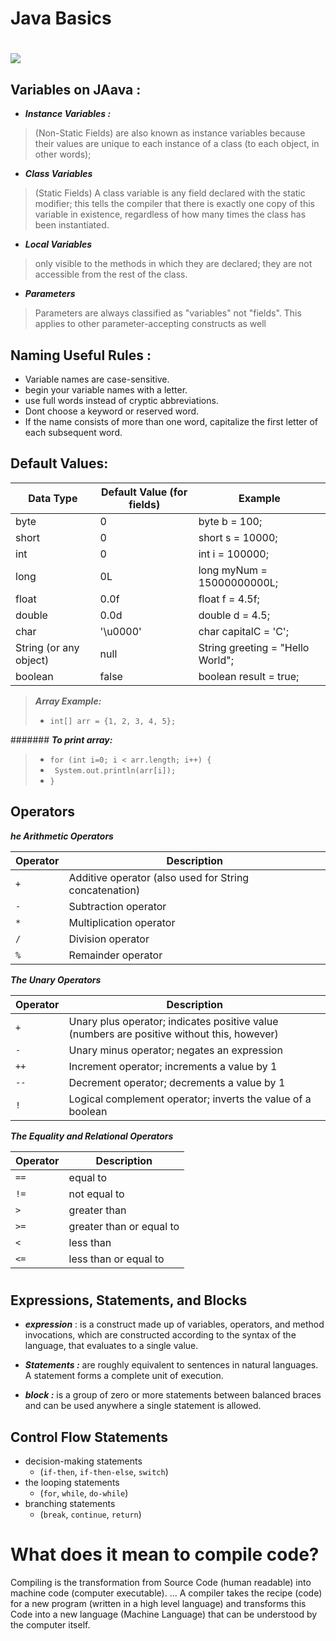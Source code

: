 # Java Basics
# ![](https://www.jrebel.com/sites/rebel/files/image/2020-05/image-blog-revel-top-java-tools.jpg)
## Variables on JAava : 


- ***Instance Variables :*** 
> (Non-Static Fields) are also known as instance variables because their values are unique to each instance of a class (to each object, in other words);
- ***Class Variables***
> (Static Fields) A class variable is any field declared with the static modifier; this tells the compiler that there is exactly one copy of this variable in existence, regardless of how many times the class has been instantiated.
- ***Local Variables***
>  only visible to the methods in which they are declared; they are not accessible from the rest of the class.
- ***Parameters*** 
>  Parameters are always classified as "variables" not "fields". This applies to other parameter-accepting constructs as well 
## Naming Useful Rules :
  - Variable names are case-sensitive.
  - begin your variable names with a letter.
  - use full words instead of cryptic abbreviations.
  - Dont choose a keyword or reserved word.
  - If the name consists of more than one word, capitalize the first letter of each subsequent word.
  
 ## Default Values:

|Data Type|	Default Value (for fields)|Example|
|---------|---------------------------|-------|
|byte|0|byte b = 100;|
|short|0|short s = 10000;|
|int|0|int i = 100000;|
|long	|0L|long myNum = 15000000000L;|
|float|0.0f|float f = 4.5f;|
|double	|0.0d|double d = 4.5;|
|char	|'\u0000'|char capitalC = 'C';|
|String (or any object)  	|null|String greeting = "Hello World";|
|boolean	|false|boolean result = true;|


> ***Array Example:***
> - `int[] arr = {1, 2, 3, 4, 5};`

####### ***To print array:***
 
> - `for (int i=0; i < arr.length; i++) {`
> -  ` System.out.println(arr[i]);`
> - `}`

## Operators
***he Arithmetic Operators***

|Operator|	Description|
|--------|-------------|
|`+`|Additive operator (also used for String concatenation)|
|`-`|	Subtraction operator|
|`*`|Multiplication operator|
|`/`|	Division operator|
|`%`|	Remainder operator|


***The Unary Operators***

|Operator|	Description|
|--------|-------------|
|`+`|Unary plus operator; indicates positive value (numbers are positive without this, however)|
|`-`|	Unary minus operator; negates an expression|
|`++`|Increment operator; increments a value by 1|
|`--`|	Decrement operator; decrements a value by 1|
|`!`|	Logical complement operator; inverts the value of a boolean|

***The Equality and Relational Operators***

|Operator|	Description|
|--------|-------------|
|`== `|equal to|
|`!= `|	not equal to|
|`> `|greater than|
|`>= `|	 greater than or equal to|
|`< `|	less than|
|`<= `| less than or equal to|
#
## Expressions, Statements, and Blocks
- ***expression*** : is a construct made up of variables, operators, and method invocations, which are constructed according to the syntax of the language, that evaluates to a single value.

- ***Statements :*** are roughly equivalent to sentences in natural languages. A statement forms a complete unit of execution.
- ***block :*** is a group of zero or more statements between balanced braces and can be used anywhere a single statement is allowed.

## Control Flow Statements
- decision-making statements 
  - (`if-then`, `if-then-else`, `switch`)
- the looping statements 
  - (`for`, `while`, `do-while`)
- branching statements
  - (`break`, `continue`, `return`) 
>
>
#
>
# What does it mean to compile code?
Compiling is the transformation from Source Code (human readable) into machine code (computer executable). ... A compiler takes the recipe (code) for a new program (written in a high level language) and transforms this Code into a new language (Machine Language) that can be understood by the computer itself.


